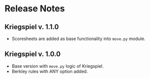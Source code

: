 # Release Notes

## Kriegspiel v. 1.1.0

- Scoresheets are added as base functionality into `move.py` module.

## Kriegspiel v. 1.0.0

- Base version with `move.py` logic of Kriegspiel.
- Berkley rules with ANY option added.
